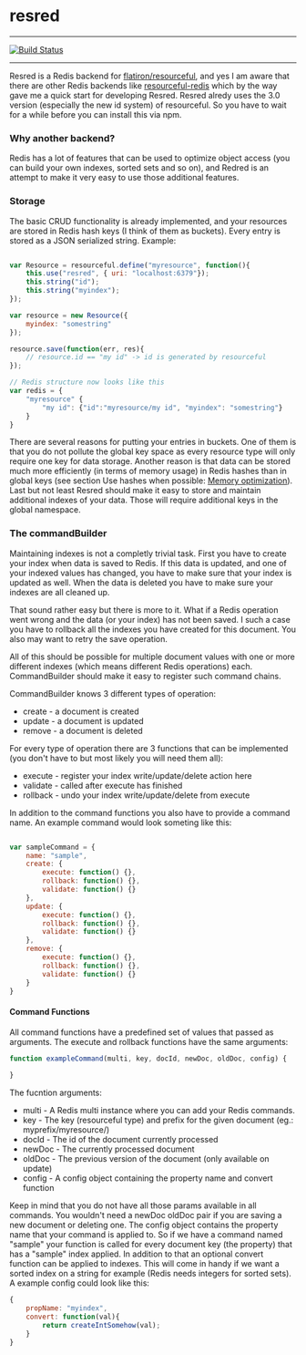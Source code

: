 resred
==========
- - -
[![Build Status](https://secure.travis-ci.org/[YOUR_GITHUB_USERNAME]/[YOUR_PROJECT_NAME].png)](http://travis-ci.org/tompro/resred)
- - -
Resred is a Redis backend for [flatiron/resourceful](https://github.com/flatiron/resourceful), and yes I am aware that there are other Redis backends like [resourceful-redis](https://github.com/particlebanana/resourceful-redis) which by the way gave me a quick start for developing Resred. Resred alredy uses the 3.0 version (especially the new id system) of resourceful. So you have to wait for a while before you can install this via npm.

### Why another backend?
Redis has a lot of features that can be used to optimize object access (you can build your own indexes, sorted sets and so on), and Redred is an attempt to make it very easy to use those additional features.

### Storage
The basic CRUD functionality is already implemented, and your resources are stored in Redis hash keys (I think of them as buckets). Every entry is stored as a JSON serialized string. Example:

```javascript

var Resource = resourceful.define("myresource", function(){
	this.use("resred", { uri: "localhost:6379"});
	this.string("id");
	this.string("myindex");
});

var resource = new Resource({
	myindex: "somestring"
});

resource.save(function(err, res){
	// resource.id == "my id" -> id is generated by resourceful
});

// Redis structure now looks like this
var redis = {
	"myresource" {
		"my id": {"id":"myresource/my id", "myindex": "somestring"}
	}
}

```
There are several reasons for putting your entries in buckets. One of them is that you do not pollute the global key space as every resource type will only require one key for data storage. Another reason is that data can be stored much more efficiently (in terms of memory usage) in Redis hashes than in global keys (see section Use hashes when possible: [Memory optimization](http://redis.io/topics/memory-optimization)). Last but not least Resred should make it easy to store and maintain additional indexes of your data. Those will require additional keys in the global namespace.

### The commandBuilder
Maintaining indexes is not a completly trivial task. First you have to create your index when data is saved to Redis. If this data is updated, and one of your indexed values has changed, you have to make sure that your index is updated as well. When the data is deleted you have to make sure your indexes are all cleaned up.

That sound rather easy but there is more to it. What if a Redis operation went wrong and the data (or your index) has not been saved. I such a case you have to rollback all the indexes you have created for this document. You also may want to retry the save operation. 

All of this should be possible for multiple document values with one or more different indexes (which means different Redis operations) each. CommandBuilder should make it easy to register such command chains.

CommandBuilder knows 3 different types of operation:

 * create - a document is created
 * update - a document is updated
 * remove - a document is deleted

For every type of operation there are 3 functions that can be implemented (you don't have to but most likely you will need them all):

 * execute - register your index write/update/delete action here
 * validate - called after execute has finished
 * rollback - undo your index write/update/delete from execute

In addition to the command functions you also have to provide a command name. An example command would look someting like this:

```javascript

var sampleCommand = {
	name: "sample",
	create: {
		execute: function() {},
		rollback: function() {},
		validate: function() {}
	},
	update: {
		execute: function() {},
		rollback: function() {},
		validate: function() {}
	},
	remove: {
		execute: function() {},
		rollback: function() {},
		validate: function() {}
	}
}

```

#### Command Functions

All command functions have a predefined set of values that passed as arguments. The execute and rollback functions have the same arguments:

```javascript
function exampleCommand(multi, key, docId, newDoc, oldDoc, config) {
	
}
```
The fucntion arguments:
 * multi - A Redis multi instance where you can add your Redis commands.
 * key - The key (resourceful type) and prefix for the given document (eg.: myprefix/myresource/)
 * docId - The id of the document currently processed
 * newDoc - The currently processed document
 * oldDoc - The previous version of the document (only available on update)
 * config - A config object containing the property name and convert function

Keep in mind that you do not have all those params available in all commands. You wouldn't need a newDoc oldDoc pair if you are saving a new document or deleting one.
The config object contains the property name that your command is applied to. So if we have a command named "sample" your function is called for every document key (the property) that has a "sample" index applied. In addition to that an optional convert function can be applied to indexes. This will come in handy if we want a sorted index on a string for example (Redis needs integers for sorted sets). A example config could look like this:

```javascript
{
	propName: "myindex", 
	convert: function(val){
		return createIntSomehow(val);
	}
}
```